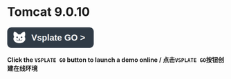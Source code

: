 # Tomcat 9.0.10

<a href="https://www.vsplate.com/?docker-compose=https://github.com/vsplate/dcenvs/tomcat/9.0.10"><img alt="VSPLATE GO" src="https://raw.githubusercontent.com/vsplate/images/master/vsgo_btn.png" width="200px"></a>

**Click the `VSPLATE GO` button to launch a demo online / 点击`VSPLATE GO`按钮创建在线环境**